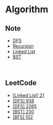 # Algorithm

## Note

- <a href="https://github.com/wonjin-dev/algorithm/blob/main/Note/DFS.md">DFS</a>
- <a href="https://github.com/wonjin-dev/algorithm/blob/main/Note/Recursion">Recursion</a>
- <a href="https://github.com/wonjin-dev/algorithm/blob/main/Note/Linked List.md">Linked List</a>
- <a href="https://github.com/wonjin-dev/algorithm/blob/main/Note/BST.md">BST</a>

<br/>

## LeetCode

- <a href="./LeetCode/21">[Linked List] 21</a>
- <a href="./LeetCode/938">[DFS] 938</a>
- <a href="./LeetCode/2265">[DFS] 2265</a>
- <a href="./LeetCode/230">[BST] 230</a>
- <a href="./LeetCode/102">[BFS] 102</a>
